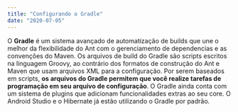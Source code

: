 ```yaml
--- 
title: "Configurando o Gradle" 
date: "2020-07-05" 
--- 
```

O **Gradle** é um sistema avançado de automatização de builds que une o melhor da flexibilidade do Ant com o gerenciamento de dependencias e as convenções do Maven. Os arquivos de build do Gradle são scripts escritos na linguagem Groovy, ao contrário dos formatos de construção do Ant e Maven que usam arquivos XML para a configuração. Por serem baseados em scripts, **os arquivos do Gradle permitem que você realize tarefas de programação em seu arquivo de configuração**. O Gradle ainda conta com um sistema de plugins que adicionam funcionalidades extras ao seu core. O Android Studio e o Hibernate já estão utilizando o Gradle por padrão.